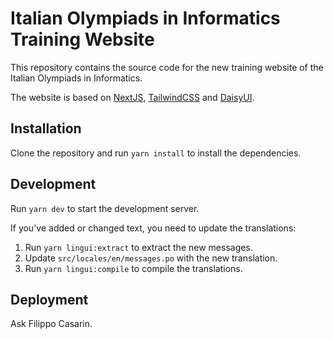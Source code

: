 # Italian Olympiads in Informatics Training Website

This repository contains the source code for the new training website of the Italian Olympiads in Informatics.

The website is based on [NextJS](https://nextjs.org/), [TailwindCSS](https://tailwindcss.com/)
and [DaisyUI](https://daisyui.com/).

## Installation

Clone the repository and run `yarn install` to install the dependencies.

## Development

Run `yarn dev` to start the development server.

If you've added or changed text, you need to update the translations:

1. Run `yarn lingui:extract` to extract the new messages.
2. Update `src/locales/en/messages.po` with the new translation.
3. Run `yarn lingui:compile` to compile the translations.

## Deployment

Ask Filippo Casarin.
